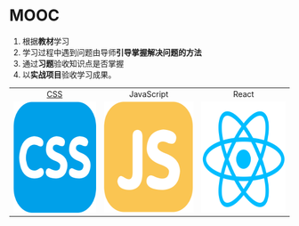 # MOOC

1. 根据**教材**学习
2. 学习过程中遇到问题由导师**引导掌握解决问题的方法**
3. 通过**习题**验收知识点是否掌握
4. 以**实战项目**验收学习成果。

<table style="text-align:center;" >
    <tr>
        <td><a href="./css/README.md">CSS</a></td>
        <td>JavaScript</td>
        <td>React</td>
    </tr>
    <tr>
        <td>
            <a href="./css/README.md" ><img width="200" height="200" src="./media/css/logo.svg" /></a>
        </td>
        <td>
            <img width="200" height="200" src="./media/js/logo.svg" />
        </td>
        <td>
            <img width="200" height="200" src="./media/react/logo.svg" />
        </td>
    </tr>
</table>
